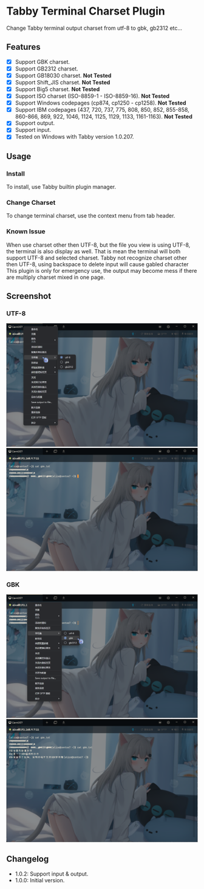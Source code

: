 # Tabby Terminal Charset Plugin

Change Tabby terminal output charset from utf-8 to gbk, gb2312 etc...

## Features

- [x] Support GBK charset.
- [x] Support GB2312 charset.
- [x] Support GB18030 charset. **Not Tested**
- [x] Support Shift_JIS charset. **Not Tested**
- [x] Support Big5 charset. **Not Tested**
- [x] Support ISO charset (ISO-8859-1 - ISO-8859-16). **Not Tested**
- [x] Support Windows codepages (cp874, cp1250 - cp1258). **Not Tested**
- [x] Support IBM codepages (437, 720, 737, 775, 808, 850, 852, 855-858, 860-866, 869, 922, 1046, 1124, 1125, 1129, 1133, 1161-1163). **Not Tested**
- [x] Support output.
- [x] Support input.
- [x] Tested on Windows with Tabby version 1.0.207.

## Usage

### Install

To install, use Tabby builtin plugin manager.

### Change Charset

To change terminal charset, use the context menu from tab header.

### Known Issue

When use charset other then UTF-8, but the file you view is using UTF-8, the terminal is also display as well.
That is mean the terminal will both support UTF-8 and selected charset.
Tabby not recognize charset other then UTF-8, using backspace to delete input will cause gabled character
This plugin is only for emergency use, the output may become mess if there are multiply charset mixed in one page.

## Screenshot

### UTF-8

![Context UTF8](screenshots/context_utf8.png)
![Terminal UTF8](screenshots/terminal_utf8.png)

### GBK

![Context GBK](screenshots/context_gbk.png)
![Terminal GBK](screenshots/terminal_gbk.png)

## Changelog

- 1.0.2: Support input & output.
- 1.0.0: Initial version.
